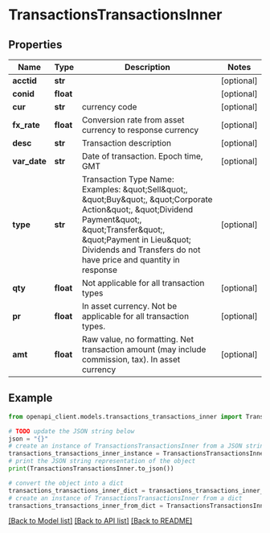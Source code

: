 # TransactionsTransactionsInner


## Properties

Name | Type | Description | Notes
------------ | ------------- | ------------- | -------------
**acctid** | **str** |  | [optional] 
**conid** | **float** |  | [optional] 
**cur** | **str** | currency code | [optional] 
**fx_rate** | **float** | Conversion rate from asset currency to response currency | [optional] 
**desc** | **str** | Transaction description | [optional] 
**var_date** | **str** | Date of transaction.  Epoch time, GMT | [optional] 
**type** | **str** | Transaction Type Name: Examples: \&quot;Sell\&quot;, \&quot;Buy\&quot;, \&quot;Corporate Action\&quot;, \&quot;Dividend Payment\&quot;, \&quot;Transfer\&quot;, \&quot;Payment in Lieu\&quot; Dividends and Transfers do not have price and quantity in response  | [optional] 
**qty** | **float** | Not applicable for all transaction types | [optional] 
**pr** | **float** | In asset currency. Not be applicable for all transaction types. | [optional] 
**amt** | **float** | Raw value, no formatting. Net transaction amount (may include commission, tax). In asset currency | [optional] 

## Example

```python
from openapi_client.models.transactions_transactions_inner import TransactionsTransactionsInner

# TODO update the JSON string below
json = "{}"
# create an instance of TransactionsTransactionsInner from a JSON string
transactions_transactions_inner_instance = TransactionsTransactionsInner.from_json(json)
# print the JSON string representation of the object
print(TransactionsTransactionsInner.to_json())

# convert the object into a dict
transactions_transactions_inner_dict = transactions_transactions_inner_instance.to_dict()
# create an instance of TransactionsTransactionsInner from a dict
transactions_transactions_inner_from_dict = TransactionsTransactionsInner.from_dict(transactions_transactions_inner_dict)
```
[[Back to Model list]](../README.md#documentation-for-models) [[Back to API list]](../README.md#documentation-for-api-endpoints) [[Back to README]](../README.md)


